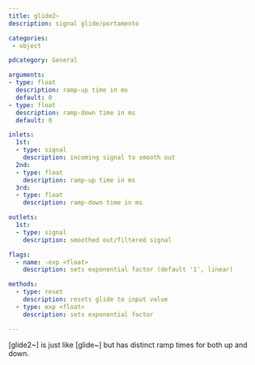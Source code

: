 ```yaml
---
title: glide2~
description: signal glide/portamento

categories:
 - object

pdcategory: General

arguments:
- type: float
  description: ramp-up time in ms
  default: 0
- type: float
  description: ramp-down time in ms
  default: 0

inlets:
  1st:
  - type: signal
    description: incoming signal to smooth out
  2nd:
  - type: float
    description: ramp-up time in ms
  3rd:
  - type: float
    description: ramp-down time in ms

outlets:
  1st:
  - type: signal
    description: smoothed out/filtered signal

flags:
  - name: -exp <float>
    description: sets exponential factor (default '1', linear)

methods:
  - type: reset
    description: resets glide to input value
  - type: exp <float>
    description: sets exponential factor

---
```


[glide2~] is just like [glide~] but has distinct ramp times for both up and down.

